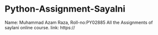 # Python-Assignment-Sayalni
Name: Muhammad Azam Raza, Roll-no:PY02885
All the Assignments of saylani online course. 
link: https://
